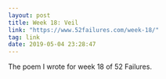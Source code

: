 ```yaml
---
layout: post
title: Week 18: Veil
link: "https://www.52failures.com/week-18/"
tag: link
date: 2019-05-04 23:28:47
---
```

The poem I wrote for week 18 of 52 Failures.